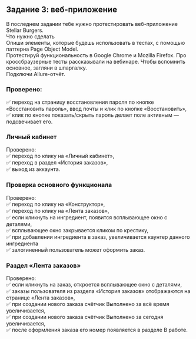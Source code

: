 ## Задание 3: веб-приложение
В последнем задании тебе нужно протестировать веб-приложение Stellar Burgers.   
Что нужно сделать  
Опиши элементы, которые будешь использовать в тестах, с помощью паттерна Page Object Model.   
Протестируй функциональность в Google Chrome и Mozilla Firefox. Про кроссбраузерные тесты рассказывали на вебинаре. Чтобы вспомнить основное, загляни в шпаргалку.  
Подключи Allure-отчёт.

### Проверено:
:white_check_mark: переход на страницу восстановления пароля по кнопке «Восстановить пароль»,
ввод почты и клик по кнопке «Восстановить»,  
:white_check_mark: клик по кнопке показать/скрыть пароль делает поле активным — подсвечивает его.
### Личный кабинет 
Проверено:  
:white_check_mark: переход по клику на «Личный кабинет»,  
:white_check_mark: переход в раздел «История заказов»,  
:white_check_mark: выход из аккаунта.  
### Проверка основного функционала  
Проверено:  
:white_check_mark: переход по клику на «Конструктор»,  
:white_check_mark: переход по клику на «Лента заказов»,  
:white_check_mark: если кликнуть на ингредиент, появится всплывающее окно с деталями,  
:white_check_mark: всплывающее окно закрывается кликом по крестику,  
:white_check_mark: при добавлении ингредиента в заказ, увеличивается каунтер данного ингредиента  
:white_check_mark: залогиненный пользователь может оформить заказ.  
### Раздел «Лента заказов»  
Проверено:  
:white_check_mark: если кликнуть на заказ, откроется всплывающее окно с деталями,  
:white_check_mark: заказы пользователя из раздела «История заказов» отображаются на странице «Лента заказов»,  
:white_check_mark: при создании нового заказа счётчик Выполнено за всё время увеличивается,  
:white_check_mark: при создании нового заказа счётчик Выполнено за сегодня увеличивается,  
:white_check_mark: после оформления заказа его номер появляется в разделе В работе.  
